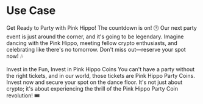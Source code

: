 # Use Case

Get Ready to Party with Pink Hippo! The countdown is on! 🕒 Our next party event is just around the corner, and it's going to be legendary. Imagine dancing with the Pink Hippo, meeting fellow crypto enthusiasts, and celebrating like there's no tomorrow. Don't miss out—reserve your spot now! 🎶\
\
Invest in the Fun, Invest in Pink Hippo Coins You can't have a party without the right tickets, and in our world, those tickets are Pink Hippo Party Coins. Invest now and secure your spot on the dance floor. It's not just about crypto; it's about experiencing the thrill of the Pink Hippo Party Coin revolution! 🎟️
